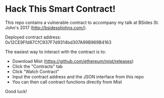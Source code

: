 # Hack This Smart Contract!

This repo contains a vulnerable contract to accompany my talk at BSides St. John's 2017 (http://bsidesstjohns.com/). 

Deployed contract address: 0x12CE9Ffd87CfC937F7d9314bd307A99B969B4163

The easiest way to interact with the contract is to:
* Download Mist (https://github.com/ethereum/mist/releases)
* Click the "Contracts" tab
* Click "Watch Contract"
* Input the contract address and the JSON interface from this repo
* You can then call contract functions directly from Mist

Good luck!
